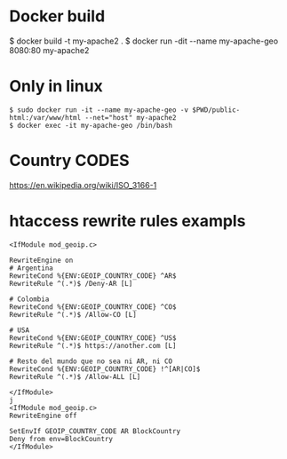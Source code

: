 # Docker build

$ docker build -t my-apache2 .
$ docker run -dit --name my-apache-geo 8080:80 my-apache2

# Only in linux
    $ sudo docker run -it --name my-apache-geo -v $PWD/public-html:/var/www/html --net="host" my-apache2
    $ docker exec -it my-apache-geo /bin/bash

# Country CODES

https://en.wikipedia.org/wiki/ISO_3166-1

# htaccess rewrite rules exampls

    <IfModule mod_geoip.c>

    RewriteEngine on
    # Argentina
    RewriteCond %{ENV:GEOIP_COUNTRY_CODE} ^AR$ 
    RewriteRule ^(.*)$ /Deny-AR [L]

    # Colombia
    RewriteCond %{ENV:GEOIP_COUNTRY_CODE} ^CO$ 
    RewriteRule ^(.*)$ /Allow-CO [L]

    # USA
    RewriteCond %{ENV:GEOIP_COUNTRY_CODE} ^US$ 
    RewriteRule ^(.*)$ https://another.com [L]

    # Resto del mundo que no sea ni AR, ni CO
    RewriteCond %{ENV:GEOIP_COUNTRY_CODE} !^[AR|CO]$
    RewriteRule ^(.*)$ /Allow-ALL [L]

    </IfModule>
    j
    <IfModule mod_geoip.c>
    RewriteEngine off

    SetEnvIf GEOIP_COUNTRY_CODE AR BlockCountry
    Deny from env=BlockCountry
    </IfModule>
